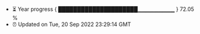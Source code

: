 - ⏳ Year progress { █████████████████████▁▁▁▁▁▁▁▁▁ } 72.05 %
- ⏰ Updated on Tue, 20 Sep 2022 23:29:14 GMT

